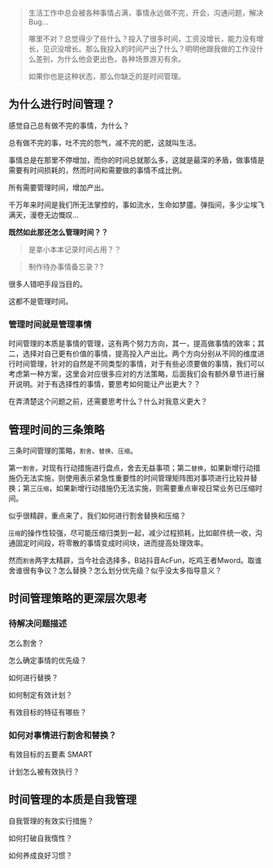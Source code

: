 > 生活工作中总会被各种事情占满，事情永远做不完，开会，沟通问题，解决Bug...   
>
> 哪里不对？总觉得少了些什么？投入了很多时间，工资没增长，能力没有增长，见识没增长。那么我投入的时间产出了什么？明明他跟我做的工作没什么差别，为什么他会更出色，各种场景游刃有余。
>
> 如果你也是这种状态，那么你缺乏的是时间管理。



## 为什么进行时间管理？

感觉自己总有做不完的事情，为什么？

总有做不完的事，吐不完的怨气，减不完的肥，这就叫生活。

事情总是在那里不停增加，而你的时间总就那么多，这就是最深的矛盾，做事情是需要有时间损耗的，然而时间和需要做的事情不成比例。

所有需要管理时间，增加产出。

千万年来时间是我们所无法掌控的，事如流水，生命如梦靥。弹指间，多少尘埃飞满天，漫卷无边慨叹...

**既然如此那还怎么管理时间？？**

> 是拿小本本记录时间占用？？

> 制作待办事情备忘录？?

很多人错吧手段当目的。

这都不是管理时间。



### 管理时间就是管理事情

时间管理的本质是事情的管理，这有两个努力方向，其一，提高做事情的效率；其二，选择对自己更有价值的事情，提高投入产出比。两个方向分别从不同的维度进行时间管理，针对的自然是不同类型的事情，对于有些必须要做的事情，我们可以考虑第一种方案，这里会对应很多应对的方法策略，后面我们会有额外章节进行展开说明。对于有选择性的事情，要思考如何能让产出更大？？

在弄清楚这个问题之前，还需要思考什么？什么对我意义更大？



## 管理时间的三条策略

三条时间管理的策略，`割舍`、`替换`、`压缩`。

第一`割舍`，对现有行动措施进行盘点，舍去无益事项；第二`替换`，如果新增行动措施仍无法实施，则使用表示紧急性重要性的时间管理矩阵图对事项进行比较并替换；第三`压缩`，如果新增行动措施仍无法实施，则需要重点审视日常业务已压缩时间。

似乎很精辟，重点来了，我们如何进行割舍替换和压缩？

`压缩`的操作性较强，尽可能压缩归类到一起，减少过程损耗，比如邮件统一收，沟通固定时间段，将零散的事情变成时间块，进而提高处理效率。

然而`割舍`两字太精辟，当今社会选择多，B站抖音AcFun，吃鸡王者Mword。取谁舍谁很有争议？怎么替换？怎么划分优先级？似乎没太多指导意义？



## 时间管理策略的更深层次思考

### 待解决问题描述

怎么割舍？

怎么确定事情的优先级？

如何进行替换？

如何制定有效计划？

有效目标的特征有哪些？

### 如何对事情进行割舍和替换？





有效目标的五要素 SMART



计划怎么被有效执行？

## 时间管理的本质是自我管理

自我管理的有效实行措施？

如何打破自我惰性？

如何养成良好习惯？





























